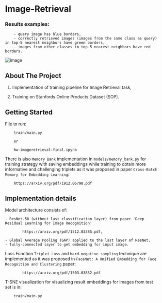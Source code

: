 # Image-Retrieval


### Results examples:

        - query image has blue borders,
        - correctly retrieved images (images from the same class as query) in top-5 nearest neighbors have green borders,
        - images from other classes in top-5 nearest neighbors have red borders.

![image](https://user-images.githubusercontent.com/113569606/191005944-366e43a1-cdc6-4a82-9d2c-09e93b240324.png)


## About The Project

1) Implementation of training pipeline for Image Retrieval task,

2) Training on Stanfords Online Products Dataset (SOP).

## Getting Started

File to run:

        train/main.py
        
        or 
        
        hw-imageretrieval-final.ipynb
        
        
 There is also `Memory Bank` implementation in `models/memory_bank.py` for training strategy with saving embeddings while training to obtain more informative and challenging triplets as it was proposed in paper `Cross-Batch Memory for Embedding Learning`:
 
        https://arxiv.org/pdf/1912.06798.pdf
        

## Implementation details

Model architecture consists of:

    - ResNet-50 (without last classification layer) from paper 'Deep Residual Learning for Image Recognition'
    
            https://arxiv.org/pdf/1512.03385.pdf,
        
    - Global Average Pooling (GAP) applied to the last layer of ResNet,
    - fully-connected layer to get embedding for input image.

Loss Function `Triplet Loss` and `hard-negative sampling` technique are implemented as it was proposed in `FaceNet: A Unified Embedding for Face Recognition and Clustering` paper:
        
            https://arxiv.org/pdf/1503.03832.pdf
            
            
 T-SNE visualization for visualizing result embeddings for images from test set is in:
 
        train/main.py
    
